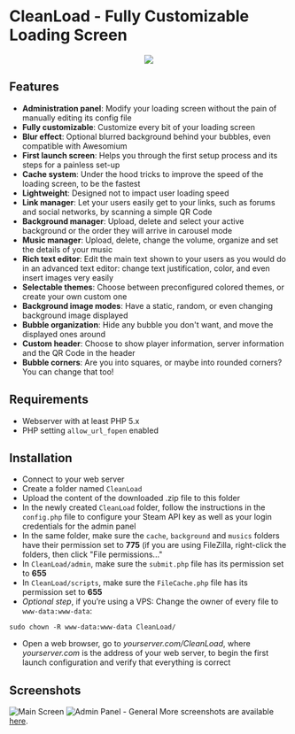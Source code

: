 # CleanLoad - Fully Customizable Loading Screen
<p align="center">
  <img src="https://i.imgur.com/IAlFqGY.png">
</p>

## Features
- **Administration panel**: Modify your loading screen without the pain of manually editing its config file
- **Fully customizable**: Customize every bit of your loading screen
- **Blur effect**: Optional blurred background behind your bubbles, even compatible with Awesomium
- **First launch screen**: Helps you through the first setup process and its steps for a painless set-up
- **Cache system**: Under the hood tricks to improve the speed of the loading screen, to be the fastest
- **Lightweight**: Designed not to impact user loading speed
- **Link manager**: Let your users easily get to your links, such as forums and social networks, by scanning a simple QR Code
- **Background manager**: Upload, delete and select your active background or the order they will arrive in carousel mode
- **Music manager**: Upload, delete, change the volume, organize and set the details of your music
- **Rich text editor**: Edit the main text shown to your users as you would do in an advanced text editor: change text justification, color, and even insert images very easily
- **Selectable themes**: Choose between preconfigured colored themes, or create your own custom one
- **Background image modes**: Have a static, random, or even changing background image displayed
- **Bubble organization**: Hide any bubble you don't want, and move the displayed ones around
- **Custom header**: Choose to show player information, server information and the QR Code in the header
- **Bubble corners**: Are you into squares, or maybe into rounded corners? You can change that too!

## Requirements
- Webserver with at least PHP 5.x
- PHP setting `allow_url_fopen` enabled

## Installation
- Connect to your web server
- Create a folder named `CleanLoad`
- Upload the content of the downloaded .zip file to this folder
- In the newly created `CleanLoad` folder, follow the instructions in the `config.php` file to configure your Steam API key as well as your login credentials for the admin panel
- In the same folder, make sure the `cache`, `background` and `musics` folders have their permission set to **775** (if you are using FileZilla, right-click the folders, then click "File permissions..."
- In `CleanLoad/admin`, make sure the `submit.php` file has its permission set to **655**
- In `CleanLoad/scripts`, make sure the `FileCache.php` file has its permission set to **655**
- *Optional step*, if you’re using a VPS: Change the owner of every file to `www-data:www-data`:
```
sudo chown -R www-data:www-data CleanLoad/
```
- Open a web browser, go to *yourserver.com/CleanLoad*, where *yourserver.com* is the address of your web server, to begin the first launch configuration and verify that everything is correct

## Screenshots
![Main Screen](https://i.imgur.com/Sfps1gQ.png)
![Admin Panel - General](https://i.imgur.com/7UzJE0G.png)
More screenshots are available [here](https://imgur.com/a/RR9R0ZI).
